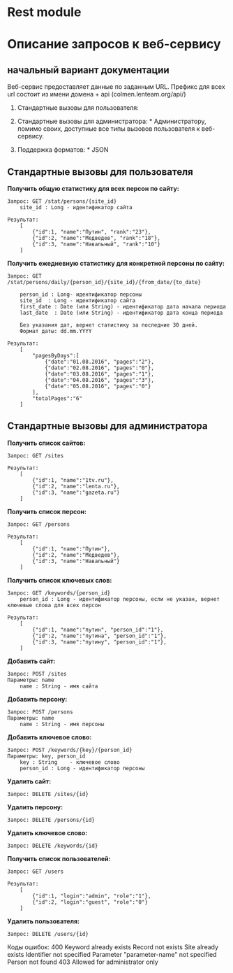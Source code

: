 # Rest module
# Описание запросов к веб-сервису
## начальный вариант документации

Веб-сервис предоставляет данные по заданным URL. 
Префикс для всех url состоит из имени домена + api (colmen.lenteam.org/api/)

  1. 	Стандартные вызовы для пользователя:
   
  2. 	Стандартные вызовы для администратора:
    * 	Администратору, помимо своих, доступные все типы вызовов пользователя к веб-сервису.

  3. Поддержка форматов:
    *   JSON
    
## Стандартные вызовы для пользователя

**Получить общую статистику для всех персон по сайту:**
```
Запрос: GET /stat/persons/{site_id}
    site_id : Long - идентификатор сайта

Результат:
    [
        {"id":1, "name":"Путин", "rank":"23"},
        {"id":2, "name":"Медведев", "rank":"18"},
        {"id":3, "name":"Навальный", "rank":"10"}
    ]
```

**Получить ежедневную статистику для конкретной персоны по сайту:**
```
Запрос: GET /stat/persons/daily/{person_id}/{site_id}/{from_date/{to_date}

    person_id : Long- идентификатор персоны
    site_id  : Long - идентификатор сайта
    first_date : Date (или String) - идентификатор дата начала периода
    last_date  : Date (или String) - идентификатор дата конца периода
    
	Без указания дат, вернет статистику за последние 30 дней.
	Формат даты: dd.mm.YYYY

Результат:
    [
        "pagesByDays":[
            {"date":"01.08.2016", "pages":"2"},
            {"date":"02.08.2016", "pages":"0"},
            {"date":"03.08.2016", "pages":"1"},
            {"date":"04.08.2016", "pages":"3"},
            {"date":"05.08.2016", "pages":"0"}
        ],
        "totalPages":"6"
    ]
```

## Стандартные вызовы для администратора

**Получить список сайтов:**
```
Запрос: GET /sites

Результат:
    [
        {"id":1, "name":"1tv.ru"},
        {"id":2, "name":"lenta.ru"},
        {"id":3, "name":"gazeta.ru"}
    ]
```

**Получить список персон:**
```
Запрос: GET /persons

Результат:
    [
        {"id":1, "name":"Путин"},
        {"id":2, "name":"Медведев"},
        {"id":3, "name":"Навальный"}
    ]
```

**Получить список ключевых слов:**
```
Запрос: GET /keywords/{person_id}
    person_id : Long - идентификатор персоны, если не указан, вернет ключевые слова для всех персон

Результат:
    [
        {"id":1, "name":"путин", "person_id":"1"},
        {"id":2, "name":"путина", "person_id":"1"},
        {"id":3, "name":"путину", "person_id":"1"},
    ]
```

**Добавить сайт:**
```
Запрос: POST /sites
Параметры: name
    name : String - имя сайта
```

**Добавить персону:**
```
Запрос: POST /persons
Параметры: name
    name : String - имя персоны
```

**Добавить ключевое слово:**
```
Запрос: POST /keywords/{key}/{person_id}
Параметры: key, person_id
    key : String    - ключевое слово
	person_id : Long - идентификатор персоны
```

**Удалить сайт:**
```
Запрос: DELETE /sites/{id}
```

**Удалить персону:**
```
Запрос: DELETE /persons/{id}
```

**Удалить ключевое слово:**
```
Запрос: DELETE /keywords/{id}
```

**Получить список пользователей:**
```
Запрос: GET /users

Результат:
    [
        {"id":1, "login":"admin", "role":"1"},
        {"id":2, "login":"guest", "role":"0"}
    ]
```

**Удалить пользователя:**
```
Запрос: DELETE /users/{id}
```

Коды ошибок:
    400 Keyword already exists
        Record not exists
        Site already exists
        Identifier not specified
        Parameter "parameter-name" not specified
        Person not found
    403 Allowed for administrator only